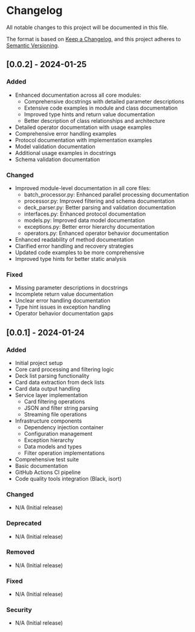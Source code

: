 # Changelog

All notable changes to this project will be documented in this file.

The format is based on [Keep a Changelog](https://keepachangelog.com/en/1.0.0/),
and this project adheres to [Semantic Versioning](https://semver.org/spec/v2.0.0.html).

## [0.0.2] - 2024-01-25

### Added
- Enhanced documentation across all core modules:
  - Comprehensive docstrings with detailed parameter descriptions
  - Extensive code examples in module and class documentation
  - Improved type hints and return value documentation
  - Better description of class relationships and architecture
- Detailed operator documentation with usage examples
- Comprehensive error handling examples
- Protocol documentation with implementation examples
- Model validation documentation
- Additional usage examples in docstrings
- Schema validation documentation

### Changed
- Improved module-level documentation in all core files:
  - batch_processor.py: Enhanced parallel processing documentation
  - processor.py: Improved filtering and schema documentation
  - deck_parser.py: Better parsing and validation documentation
  - interfaces.py: Enhanced protocol documentation
  - models.py: Improved data model documentation
  - exceptions.py: Better error hierarchy documentation
  - operators.py: Enhanced operator behavior documentation
- Enhanced readability of method documentation
- Clarified error handling and recovery strategies
- Updated code examples to be more comprehensive
- Improved type hints for better static analysis

### Fixed
- Missing parameter descriptions in docstrings
- Incomplete return value documentation
- Unclear error handling documentation
- Type hint issues in exception handling
- Operator behavior documentation gaps

## [0.0.1] - 2024-01-24

### Added
- Initial project setup
- Core card processing and filtering logic
- Deck list parsing functionality
- Card data extraction from deck lists
- Card data output handling
- Service layer implementation
  - Card filtering operations
  - JSON and filter string parsing
  - Streaming file operations
- Infrastructure components
  - Dependency injection container
  - Configuration management
  - Exception hierarchy
  - Data models and types
  - Filter operation implementations
- Comprehensive test suite
- Basic documentation
- GitHub Actions CI pipeline
- Code quality tools integration (Black, isort)

### Changed
- N/A (Initial release)

### Deprecated
- N/A (Initial release)

### Removed
- N/A (Initial release)

### Fixed
- N/A (Initial release)

### Security
- N/A (Initial release)
